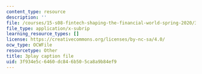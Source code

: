 ```yaml
---
content_type: resource
description: ''
file: /courses/15-s08-fintech-shaping-the-financial-world-spring-2020/3f934e5c6460dc846b505ca8a9b84ef9_pA-AgV8wo0o.srt
file_type: application/x-subrip
learning_resource_types: []
license: https://creativecommons.org/licenses/by-nc-sa/4.0/
ocw_type: OCWFile
resourcetype: Other
title: 3play caption file
uid: 3f934e5c-6460-dc84-6b50-5ca8a9b84ef9
---
```

